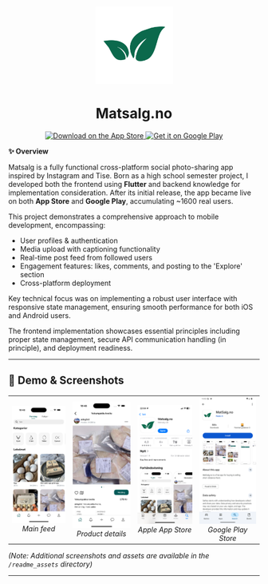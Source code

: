<!-- Top leaf icon -->
<div align="center">
  <img src="readme_assets/matsalg_leaf_transp.png" alt="Matsalg Logo" width="155"/><br/>
<h1>Matsalg.no</h1>
<p align="center">
  <a href="https://apps.apple.com/us/app/matsalg-no/id6739165687">
    <img alt="Download on the App Store" title="App Store" src="http://i.imgur.com/0n2zqHD.png" width="155">
  </a>

  <a href="https://play.google.com/store/apps/details?id=com.matsalg.no&hl=no">
    <img alt="Get it on Google Play" title="Google Play" src="http://i.imgur.com/mtGRPuM.png" width="155">
  </a>
</p>

</div>



**✨ Overview**

Matsalg is a fully functional cross-platform social photo-sharing app inspired by Instagram and Tise. Born as a high school semester project, I developed both the frontend using **Flutter** and backend knowledge for implementation consideration. After its initial release, the app became live on both **App Store** and **Google Play**, accumulating ~1600 real users.

This project demonstrates a comprehensive approach to mobile development, encompassing:

- User profiles & authentication
- Media upload with captioning functionality 
- Real-time post feed from followed users
- Engagement features: likes, comments, and posting to the 'Explore' section 
- Cross-platform deployment

Key technical focus was on implementing a robust user interface with responsive state management, ensuring smooth performance for both iOS and Android users.

 The frontend implementation showcases essential principles including proper state management, secure API communication handling (in principle), and deployment readiness.

---

## 📱 Demo & Screenshots
<!-- Centered 1x4 grid -->
<div align="center">
  <table>
    <tr>
      <td align="center">
        <img src="readme_assets/home.png" alt="Home Screen" width="170"/><br/>
        <em>Main feed</em>
      </td>
      <td align="center">
        <img src="readme_assets/details.png" alt="Details Screen" width="170"/><br/>
        <em>Product details</em>
      </td>
      <td align="center">
        <img src="readme_assets/app_store.png" alt="App Store" width="170"/><br/>
        <em>Apple App Store</em>
      </td>
      <td align="center">
        <img src="readme_assets/google_play.png" alt="Google Play" width="170"/><br/>
        <em>Google Play Store</em>
      </td>
    </tr>
  </table>
</div>

*(Note: Additional screenshots and assets are available in the `/readme_assets` directory)*

---
